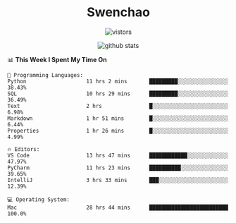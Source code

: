 <h1 align="center">Swenchao</h3>

<p align="center">
  <img src="https://visitor-badge.glitch.me/badge?page_id=Swenchao" alt="vistors" />
</p>

<p align="center">
  <img src="https://github-readme-stats.vercel.app/api?username=Swenchao&count_private=true&show_icons=true&theme=vue-dark&hide_title=true" alt="github stats" />
</p>

<!--START_SECTION:waka-->
📊 **This Week I Spent My Time On** 

```text
💬 Programming Languages: 
Python                   11 hrs 2 mins       █████████░░░░░░░░░░░░░░░░   38.43% 
SQL                      10 hrs 29 mins      █████████░░░░░░░░░░░░░░░░   36.49% 
Text                     2 hrs               █░░░░░░░░░░░░░░░░░░░░░░░░   6.98% 
Markdown                 1 hr 51 mins        █░░░░░░░░░░░░░░░░░░░░░░░░   6.44% 
Properties               1 hr 26 mins        █░░░░░░░░░░░░░░░░░░░░░░░░   4.99%

🔥 Editors: 
VS Code                  13 hrs 47 mins      ████████████░░░░░░░░░░░░░   47.97% 
PyCharm                  11 hrs 23 mins      ██████████░░░░░░░░░░░░░░░   39.65% 
IntelliJ                 3 hrs 33 mins       ███░░░░░░░░░░░░░░░░░░░░░░   12.39%

💻 Operating System: 
Mac                      28 hrs 44 mins      █████████████████████████   100.0%

```


<!--END_SECTION:waka-->
